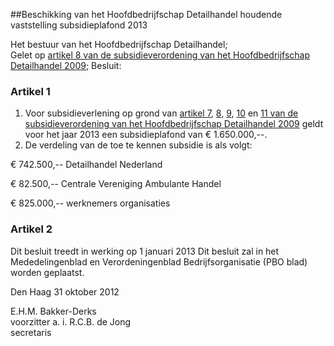 <meta http-equiv='Content-Type' content='text/html; charset=utf-8' />

##Beschikking van het Hoofdbedrijfschap Detailhandel houdende vaststelling subsidieplafond 2013

Het bestuur van het Hoofdbedrijfschap Detailhandel;  
Gelet op [artikel 8 van de subsidieverordening van het Hoofdbedrijfschap Detailhandel 2009](../../../../../../../../../../pbo/subsidieverordening/hoofdbedrijfschap/detailhandel/2009/BWBR0027178/README.md);
Besluit:    

### Artikel  1  

1.  Voor subsidieverlening op grond van [artikel 7](../../../../../../../../../../pbo/subsidieverordening/hoofdbedrijfschap/detailhandel/2009/BWBR0027178/README.md), [8](../../../../../../../../../../pbo/subsidieverordening/hoofdbedrijfschap/detailhandel/2009/BWBR0027178/README.md), [9](../../../../../../../../../../pbo/subsidieverordening/hoofdbedrijfschap/detailhandel/2009/BWBR0027178/README.md), [10](../../../../../../../../../../pbo/subsidieverordening/hoofdbedrijfschap/detailhandel/2009/BWBR0027178/README.md) en [11 van de subsidieverordening van het Hoofdbedrijfschap Detailhandel 2009](../../../../../../../../../../pbo/subsidieverordening/hoofdbedrijfschap/detailhandel/2009/BWBR0027178/README.md) geldt voor het jaar 2013 een subsidieplafond van € 1.650.000,--.   
2.  De verdeling van de toe te kennen subsidie is als volgt: 

€ 742.500,-- Detailhandel Nederland  

€ 82.500,-- Centrale Vereniging Ambulante Handel  

€ 825.000,-- werknemers organisaties     

### Artikel  2  

Dit besluit treedt in werking op 1 januari 2013 Dit besluit zal in het Mededelingenblad en Verordeningenblad Bedrijfsorganisatie (PBO blad) worden geplaatst.  

Den Haag 
31 oktober 2012   

E.H.M. Bakker-Derks  
voorzitter a. i. 
R.C.B. de Jong  
secretaris    
